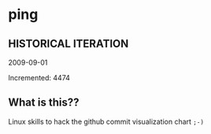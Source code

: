 # ping

## HISTORICAL ITERATION
2009-09-01

Incremented: 4474

## What is this?? 
Linux skills to hack the github commit visualization chart `;-)`
